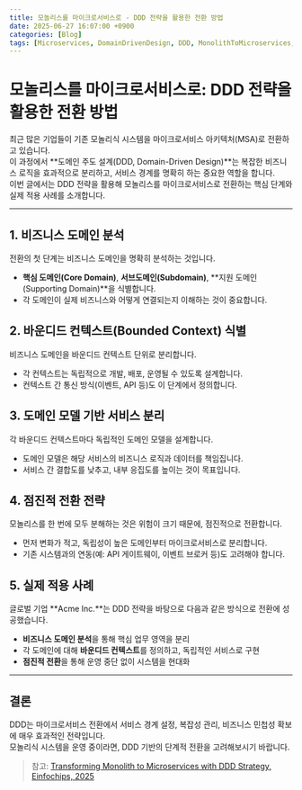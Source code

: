 ```yaml
---
title: 모놀리스를 마이크로서비스로 - DDD 전략을 활용한 전환 방법
date: 2025-06-27 16:07:00 +0900
categories: [Blog]
tags: [Microservices, DomainDrivenDesign, DDD, MonolithToMicroservices, SoftwareArchitecture, BoundedContext, SystemMigration, SoftwareEngineering]
---
```


# 모놀리스를 마이크로서비스로: DDD 전략을 활용한 전환 방법

최근 많은 기업들이 기존 모놀리식 시스템을 마이크로서비스 아키텍처(MSA)로 전환하고 있습니다.  
이 과정에서 **도메인 주도 설계(DDD, Domain-Driven Design)**는 복잡한 비즈니스 로직을 효과적으로 분리하고, 서비스 경계를 명확히 하는 중요한 역할을 합니다.  
이번 글에서는 DDD 전략을 활용해 모놀리스를 마이크로서비스로 전환하는 핵심 단계와 실제 적용 사례를 소개합니다.

---

## 1. 비즈니스 도메인 분석

전환의 첫 단계는 비즈니스 도메인을 명확히 분석하는 것입니다.

- **핵심 도메인(Core Domain)**, **서브도메인(Subdomain)**, **지원 도메인(Supporting Domain)**을 식별합니다.
- 각 도메인이 실제 비즈니스와 어떻게 연결되는지 이해하는 것이 중요합니다.

## 2. 바운디드 컨텍스트(Bounded Context) 식별

비즈니스 도메인을 바운디드 컨텍스트 단위로 분리합니다.

- 각 컨텍스트는 독립적으로 개발, 배포, 운영될 수 있도록 설계합니다.
- 컨텍스트 간 통신 방식(이벤트, API 등)도 이 단계에서 정의합니다.

## 3. 도메인 모델 기반 서비스 분리

각 바운디드 컨텍스트마다 독립적인 도메인 모델을 설계합니다.

- 도메인 모델은 해당 서비스의 비즈니스 로직과 데이터를 책임집니다.
- 서비스 간 결합도를 낮추고, 내부 응집도를 높이는 것이 목표입니다.

## 4. 점진적 전환 전략

모놀리스를 한 번에 모두 분해하는 것은 위험이 크기 때문에, 점진적으로 전환합니다.

- 먼저 변화가 적고, 독립성이 높은 도메인부터 마이크로서비스로 분리합니다.
- 기존 시스템과의 연동(예: API 게이트웨이, 이벤트 브로커 등)도 고려해야 합니다.

## 5. 실제 적용 사례

글로벌 기업 **Acme Inc.**는 DDD 전략을 바탕으로 다음과 같은 방식으로 전환에 성공했습니다.

- **비즈니스 도메인 분석**을 통해 핵심 업무 영역을 분리
- 각 도메인에 대해 **바운디드 컨텍스트**를 정의하고, 독립적인 서비스로 구현
- **점진적 전환**을 통해 운영 중단 없이 시스템을 현대화

---

## 결론

DDD는 마이크로서비스 전환에서 서비스 경계 설정, 복잡성 관리, 비즈니스 민첩성 확보에 매우 효과적인 전략입니다.  
모놀리식 시스템을 운영 중이라면, DDD 기반의 단계적 전환을 고려해보시기 바랍니다.

> 참고: [Transforming Monolith to Microservices with DDD Strategy, Einfochips, 2025](https://www.einfochips.com/blog/micromigrate-unveiling-the-journey-from-monolith-to-microservices-with-domain-driven-design/)
